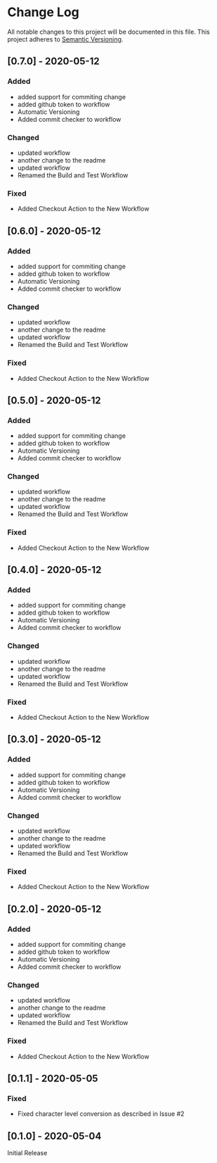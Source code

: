 # Change Log
All notable changes to this project will be documented in this file. This project adheres to [Semantic Versioning](http://semver.org/).

## [0.7.0] - 2020-05-12
### Added
- added support for commiting change
- added github token to workflow
- Automatic Versioning
- Added commit checker to workflow

### Changed
- updated workflow
- another change to the readme
- updated workflow
- Renamed the Build and Test Workflow

### Fixed
- Added Checkout Action to the New Workflow

## [0.6.0] - 2020-05-12
### Added
- added support for commiting change
- added github token to workflow
- Automatic Versioning
- Added commit checker to workflow

### Changed
- updated workflow
- another change to the readme
- updated workflow
- Renamed the Build and Test Workflow

### Fixed
- Added Checkout Action to the New Workflow

## [0.5.0] - 2020-05-12
### Added
- added support for commiting change
- added github token to workflow
- Automatic Versioning
- Added commit checker to workflow

### Changed
- updated workflow
- another change to the readme
- updated workflow
- Renamed the Build and Test Workflow

### Fixed
- Added Checkout Action to the New Workflow

## [0.4.0] - 2020-05-12
### Added
- added support for commiting change
- added github token to workflow
- Automatic Versioning
- Added commit checker to workflow

### Changed
- updated workflow
- another change to the readme
- updated workflow
- Renamed the Build and Test Workflow

### Fixed
- Added Checkout Action to the New Workflow

## [0.3.0] - 2020-05-12
### Added
- added support for commiting change
- added github token to workflow
- Automatic Versioning
- Added commit checker to workflow

### Changed
- updated workflow
- another change to the readme
- updated workflow
- Renamed the Build and Test Workflow

### Fixed
- Added Checkout Action to the New Workflow

## [0.2.0] - 2020-05-12
### Added
- added support for commiting change
- added github token to workflow
- Automatic Versioning
- Added commit checker to workflow

### Changed
- updated workflow
- another change to the readme
- updated workflow
- Renamed the Build and Test Workflow

### Fixed
- Added Checkout Action to the New Workflow

## [0.1.1] - 2020-05-05
### Fixed
- Fixed character level conversion as described in Issue #2

## [0.1.0] - 2020-05-04
Initial Release
